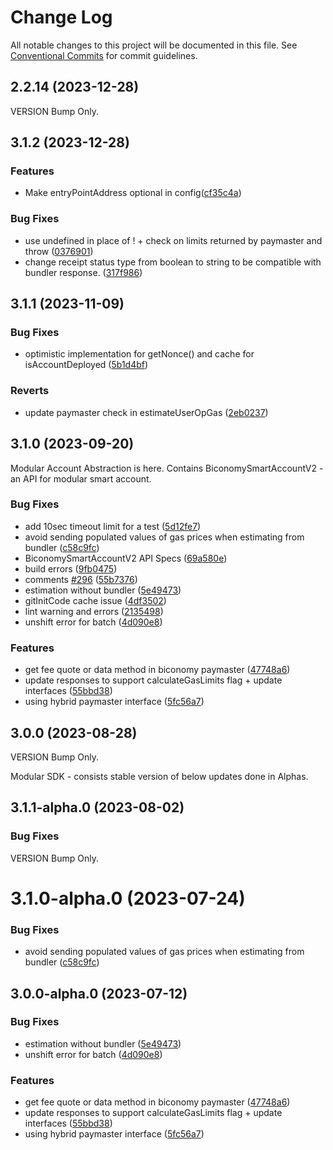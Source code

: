 # Change Log

All notable changes to this project will be documented in this file.
See [Conventional Commits](https://conventionalcommits.org) for commit guidelines.

## 2.2.14 (2023-12-28)

VERSION Bump Only.

## 3.1.2 (2023-12-28)

### Features

* Make entryPointAddress optional in config([cf35c4a](https://github.com/bcnmy/biconomy-client-sdk/pull/336/commits/cf35c4a8266d27648035d8c9d63f1b9157553128))

### Bug Fixes

* use undefined in place of ! + check on limits returned by paymaster and throw ([0376901](https://github.com/bcnmy/biconomy-client-sdk/commit/0376901b7aec8c268a6a3c654d147335974d78f3))
* change receipt status type from boolean to string to be compatible with bundler response. ([317f986](https://github.com/bcnmy/biconomy-client-sdk/pull/342/commits/317f986b7e8f08d3ccf1e68f12a0696f1116de6b))

## 3.1.1 (2023-11-09)


### Bug Fixes

* optimistic implementation for getNonce() and cache for isAccountDeployed ([5b1d4bf](https://github.com/bcnmy/biconomy-client-sdk/commit/5b1d4bfd7b5062d05bbb97286b833d879cd972b0))


### Reverts

* update paymaster check in estimateUserOpGas ([2eb0237](https://github.com/bcnmy/biconomy-client-sdk/commit/2eb0237b37425da3558801bbe9d0ce5d6fd696c9))





## 3.1.0 (2023-09-20)
Modular Account Abstraction is here. Contains BiconomySmartAccountV2 - an API for modular smart account.

### Bug Fixes

* add 10sec timeout limit for a test ([5d12fe7](https://github.com/bcnmy/biconomy-client-sdk/commit/5d12fe7d4b32e5c4628b971d22f6fc9cfcc6b414))
* avoid sending populated values of gas prices when estimating from bundler ([c58c9fc](https://github.com/bcnmy/biconomy-client-sdk/commit/c58c9fc29ee83978e1a90305e839002431db2b7b))
* BiconomySmartAccountV2 API Specs ([69a580e](https://github.com/bcnmy/biconomy-client-sdk/commit/69a580ea9e309141b500274aa95e20e24365b522))
* build errors ([9fb0475](https://github.com/bcnmy/biconomy-client-sdk/commit/9fb047534935b0600bd08a4de7e68fd91a8a089a))
* comments [#296](https://github.com/bcnmy/biconomy-client-sdk/issues/296) ([55b7376](https://github.com/bcnmy/biconomy-client-sdk/commit/55b7376336886226967b5bec5f11ba3ab750c5b6))
* estimation without bundler ([5e49473](https://github.com/bcnmy/biconomy-client-sdk/commit/5e49473e7745c2e87e241731ef8ca1f65ee90388))
* gitInitCode cache issue ([4df3502](https://github.com/bcnmy/biconomy-client-sdk/commit/4df3502204e3c6c0c6faa90ba2c8aa0d6e826e48))
* lint warning and errors ([2135498](https://github.com/bcnmy/biconomy-client-sdk/commit/2135498896beb54d25add820c1521ffa22d5db7c))
* unshift error for batch ([4d090e8](https://github.com/bcnmy/biconomy-client-sdk/commit/4d090e8fbc7e7bcc03805d8dd28c738d5c95dae7))


### Features

* get fee quote or data method in biconomy paymaster ([47748a6](https://github.com/bcnmy/biconomy-client-sdk/commit/47748a6384c2b74e1d9be4d570554098e1ac02e7))
* update responses to support calculateGasLimits flag + update interfaces ([55bbd38](https://github.com/bcnmy/biconomy-client-sdk/commit/55bbd38b4ef8acaf8da1d52e36846557b134aba4))
* using hybrid paymaster interface ([5fc56a7](https://github.com/bcnmy/biconomy-client-sdk/commit/5fc56a7db2de4a3f4bb87cd4d75584e79010b206))





## 3.0.0 (2023-08-28)

VERSION Bump Only.

Modular SDK - consists stable version of below updates done in Alphas.



## 3.1.1-alpha.0 (2023-08-02)


### Bug Fixes

VERSION Bump Only.





# 3.1.0-alpha.0 (2023-07-24)


### Bug Fixes

* avoid sending populated values of gas prices when estimating from bundler ([c58c9fc](https://github.com/bcnmy/biconomy-client-sdk/commit/c58c9fc29ee83978e1a90305e839002431db2b7b))




## 3.0.0-alpha.0 (2023-07-12)


### Bug Fixes

* estimation without bundler ([5e49473](https://github.com/bcnmy/biconomy-client-sdk/commit/5e49473e7745c2e87e241731ef8ca1f65ee90388))
* unshift error for batch ([4d090e8](https://github.com/bcnmy/biconomy-client-sdk/commit/4d090e8fbc7e7bcc03805d8dd28c738d5c95dae7))


### Features

* get fee quote or data method in biconomy paymaster ([47748a6](https://github.com/bcnmy/biconomy-client-sdk/commit/47748a6384c2b74e1d9be4d570554098e1ac02e7))
* update responses to support calculateGasLimits flag + update interfaces ([55bbd38](https://github.com/bcnmy/biconomy-client-sdk/commit/55bbd38b4ef8acaf8da1d52e36846557b134aba4))
* using hybrid paymaster interface ([5fc56a7](https://github.com/bcnmy/biconomy-client-sdk/commit/5fc56a7db2de4a3f4bb87cd4d75584e79010b206))
